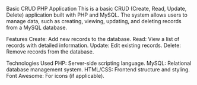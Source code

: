Basic CRUD PHP Application
This is a basic CRUD (Create, Read, Update, Delete) application built with PHP and MySQL. 
The system allows users to manage data, such as creating, viewing, updating, and deleting records from a MySQL database.

Features
Create: Add new records to the database.
Read: View a list of records with detailed information.
Update: Edit existing records.
Delete: Remove records from the database.

Technologies Used
PHP: Server-side scripting language.
MySQL: Relational database management system.
HTML/CSS: Frontend structure and styling.
Font Awesome: For icons (if applicable).

